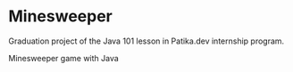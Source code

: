 # Minesweeper
Graduation project of the Java 101 lesson in Patika.dev internship program.

Minesweeper game with Java
